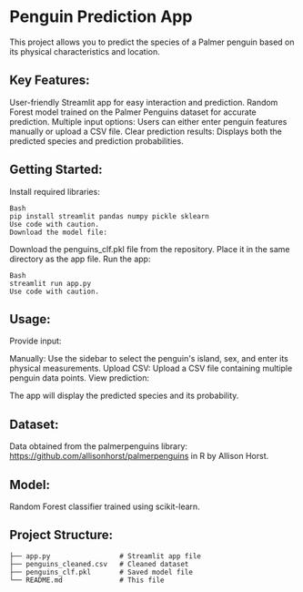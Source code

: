 
# Penguin Prediction App

This project allows you to predict the species of a Palmer penguin based on its physical characteristics and location.

## Key Features:

User-friendly Streamlit app for easy interaction and prediction.
Random Forest model trained on the Palmer Penguins dataset for accurate prediction.
Multiple input options: Users can either enter penguin features manually or upload a CSV file.
Clear prediction results: Displays both the predicted species and prediction probabilities.


## Getting Started:

Install required libraries:

```
Bash
pip install streamlit pandas numpy pickle sklearn
Use code with caution.
Download the model file:
```

Download the penguins_clf.pkl file from the repository.
Place it in the same directory as the app file.
Run the app:

```
Bash
streamlit run app.py
Use code with caution.
```

## Usage:

Provide input:

Manually: Use the sidebar to select the penguin's island, sex, and enter its physical measurements.
Upload CSV: Upload a CSV file containing multiple penguin data points.
View prediction:

The app will display the predicted species and its probability.


## Dataset:

Data obtained from the palmerpenguins library: https://github.com/allisonhorst/palmerpenguins in R by Allison Horst.


## Model:

Random Forest classifier trained using scikit-learn.

## Project Structure:

```
├── app.py                 # Streamlit app file
├── penguins_cleaned.csv   # Cleaned dataset
├── penguins_clf.pkl       # Saved model file
└── README.md              # This file
```

